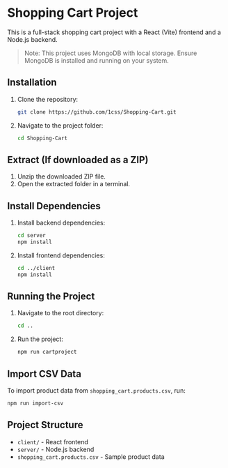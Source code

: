 # Shopping Cart Project

This is a full-stack shopping cart project with a React (Vite) frontend and a Node.js backend.


> Note: This project uses MongoDB with local storage. Ensure MongoDB is installed and running on your system.

## Installation

1. Clone the repository:
   ```sh
   git clone https://github.com/1css/Shopping-Cart.git
   ```
2. Navigate to the project folder:
   ```sh
   cd Shopping-Cart
   ```

## Extract (If downloaded as a ZIP)

1. Unzip the downloaded ZIP file.
2. Open the extracted folder in a terminal.

## Install Dependencies

1. Install backend dependencies:
   ```sh
   cd server
   npm install
   ```
2. Install frontend dependencies:
   ```sh
   cd ../client
   npm install
   ```

## Running the Project

1. Navigate to the root directory:
   ```sh
   cd ..
   ```
2. Run the project:
   ```sh
   npm run cartproject
   ```

## Import CSV Data

To import product data from `shopping_cart.products.csv`, run:
```sh
npm run import-csv
```

## Project Structure
- `client/` - React frontend
- `server/` - Node.js backend
- `shopping_cart.products.csv` - Sample product data




